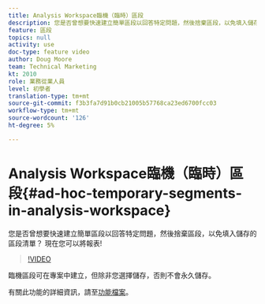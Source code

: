```yaml
---
title: Analysis Workspace臨機（臨時）區段
description: 您是否曾想要快速建立簡單區段以回答特定問題，然後捨棄區段，以免填入儲存的區段清單？ 現在您可以將報表!
feature: 區段
topics: null
activity: use
doc-type: feature video
author: Doug Moore
team: Technical Marketing
kt: 2010
role: 業務從業人員
level: 初學者
translation-type: tm+mt
source-git-commit: f3b3fa7d91b0cb21005b57768ca23ed6700fcc03
workflow-type: tm+mt
source-wordcount: '126'
ht-degree: 5%

---
```



# Analysis Workspace臨機（臨時）區段{#ad-hoc-temporary-segments-in-analysis-workspace}

您是否曾想要快速建立簡單區段以回答特定問題，然後捨棄區段，以免填入儲存的區段清單？ 現在您可以將報表!

>[!VIDEO](https://video.tv.adobe.com/v/23978/?quality=12)

臨機區段可在專案中建立，但除非您選擇儲存，否則不會永久儲存。

有關此功能的詳細資訊，請至[功能檔案](https://marketing.adobe.com/resources/help/en_US/analytics/analysis-workspace/t_freeform-project-segment.html)。
